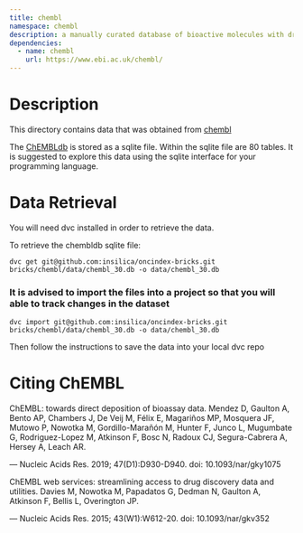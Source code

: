 ```yaml
---
title: chembl
namespace: chembl
description: a manually curated database of bioactive molecules with drug-like properties
dependencies: 
  - name: chembl
    url: https://www.ebi.ac.uk/chembl/
---
```


# Description

This directory contains data that was obtained from [chembl](https://chembl.gitbook.io/chembl-interface-documentation/downloads)

The [ChEMBLdb](https://www.ebi.ac.uk/chembl/) is stored as a sqlite file. Within the sqlite file are 80 tables. It is suggested to explore this
data using the sqlite interface for your programming language.

# Data Retrieval

You will need dvc installed in order to retrieve the data.

To retrieve the chembldb sqlite file: 
```
dvc get git@github.com:insilica/oncindex-bricks.git bricks/chembl/data/chembl_30.db -o data/chembl_30.db
```

### It is advised to import the files into a project so that you will able to track changes in the dataset
```
dvc import git@github.com:insilica/oncindex-bricks.git bricks/chembl/data/chembl_30.db -o data/chembl_30.db
```

Then follow the instructions to save the data into your local dvc repo

# Citing ChEMBL
ChEMBL: towards direct deposition of bioassay data.
Mendez D, Gaulton A, Bento AP, Chambers J, De Veij M, Félix E, Magariños MP, Mosquera JF, Mutowo P, Nowotka M, Gordillo-Marañón M, Hunter F, Junco L, Mugumbate G, Rodriguez-Lopez M, Atkinson F, Bosc N, Radoux CJ, Segura-Cabrera A, Hersey A, Leach AR.

— Nucleic Acids Res. 2019; 47(D1):D930-D940. doi: 10.1093/nar/gky1075

ChEMBL web services: streamlining access to drug discovery data and utilities.
Davies M, Nowotka M, Papadatos G, Dedman N, Gaulton A, Atkinson F, Bellis L, Overington JP.

— Nucleic Acids Res. 2015; 43(W1):W612-20. doi: 10.1093/nar/gkv352
